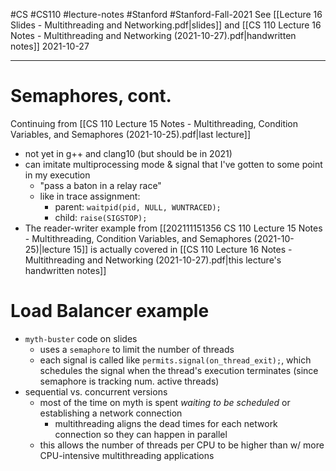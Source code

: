 #CS #CS110 #lecture-notes #Stanford #Stanford-Fall-2021 
See [[Lecture 16 Slides - Multithreading and Networking.pdf|slides]] and [[CS 110 Lecture 16 Notes - Multithreading and Networking (2021-10-27).pdf|handwritten notes]]
2021-10-27
___
# Semaphores, cont.
Continuing from [[CS 110 Lecture 15 Notes - Multithreading, Condition Variables, and Semaphores (2021-10-25).pdf|last lecture]]
- not yet in g++ and clang10 (but should be in 2021)
- can imitate multiprocessing mode & signal that I've gotten to some point in my execution
	- "pass a baton in a relay race"
	- like in trace assignment:
		- parent: `waitpid(pid, NULL, WUNTRACED);`
		- child: `raise(SIGSTOP);`
- The reader-writer example from [[202111151356 CS 110 Lecture 15 Notes - Multithreading, Condition Variables, and Semaphores (2021-10-25)|lecture 15]] is actually covered in [[CS 110 Lecture 16 Notes - Multithreading and Networking (2021-10-27).pdf|this lecture's handwritten notes]]

# Load Balancer example
- `myth-buster` code on slides
	- uses a `semaphore` to limit the number of threads
	- each signal is called like `permits.signal(on_thread_exit);`, which schedules the signal when the thread's execution terminates (since semaphore is tracking num. active threads)
- sequential vs. concurrent versions
	- most of the time on myth is spent *waiting to be scheduled* or establishing a network connection
		- multithreading aligns the dead times for each network connection so they can happen in parallel
	- this allows the number of threads per CPU to be higher than w/ more CPU-intensive multithreading applications